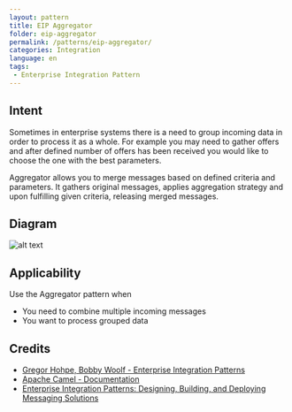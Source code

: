 ```yaml
---
layout: pattern
title: EIP Aggregator
folder: eip-aggregator
permalink: /patterns/eip-aggregator/
categories: Integration
language: en
tags:
 - Enterprise Integration Pattern
---
```


## Intent
Sometimes in enterprise systems there is a need to group incoming data in order to process it as a whole. For example
you may need to gather offers and after defined number of offers has been received you would like to choose the one with
the best parameters. 

Aggregator allows you to merge messages based on defined criteria and parameters. It gathers original messages, 
applies aggregation strategy and upon fulfilling given criteria, releasing merged messages.

## Diagram 
![alt text](./etc/aggregator.gif "Splitter")

## Applicability
Use the Aggregator pattern when

* You need to combine multiple incoming messages 
* You want to process grouped data

## Credits

* [Gregor Hohpe, Bobby Woolf - Enterprise Integration Patterns](http://www.enterpriseintegrationpatterns.com/patterns/messaging/Aggregator.html)
* [Apache Camel - Documentation](http://camel.apache.org/aggregator2.html)
* [Enterprise Integration Patterns: Designing, Building, and Deploying Messaging Solutions](https://www.amazon.com/gp/product/0321200683/ref=as_li_tl?ie=UTF8&camp=1789&creative=9325&creativeASIN=0321200683&linkCode=as2&tag=javadesignpat-20&linkId=122e0cff74eedd004cc81a3ecfa623cf)
